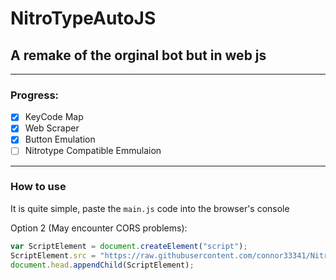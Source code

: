 # NitroTypeAutoJS
 ## A remake of the orginal bot but in web js
 ---
 ### Progress:
 - [x] KeyCode Map
- [x] Web Scraper
- [x] Button Emulation
- [ ] Nitrotype Compatible Emmulaion
---
### How to use
It is quite simple, paste the `main.js` code into the browser's console

Option 2 (May encounter CORS problems):
```js
var ScriptElement = document.createElement("script");
ScriptElement.src = "https://raw.githubusercontent.com/connor33341/NitroTypeAutoJS/main/main.js";
document.head.appendChild(ScriptElement);
```
